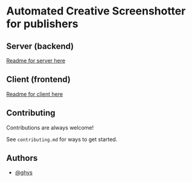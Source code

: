 # Automated Creative Screenshotter for publishers

## Server (backend)

[Readme for server here](server/README.md)

## Client (frontend)

[Readme for client here](server/README.md)


## Contributing

Contributions are always welcome!

See `contributing.md` for ways to get started.


## Authors

- [@ghys](https://www.github.com/LouGhys)

